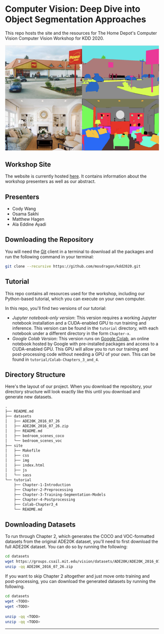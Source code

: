 # Computer Vision: Deep Dive into Object Segmentation Approaches
This repo hosts the site and the resources for The Home Depot's Computer Vision
Computer Vision Workshop for KDD 2020.

![Segmentation Visualized][segmentation_img]

## Workshop Site
The website is currently hosted [here][site]. It contains information about the
workshop presenters as well as our abstract.

## Presenters
- Cody Wang
- Osama Sakhi
- Matthew Hagen
- Ala Eddine Ayadi

## Downloading the Repository
You will need the [Git][git] client in a terminal to download all the packages
and run the following command in your terminal:
```bash
git clone --recursive https://github.com/mosdragon/kdd2020.git
```

## Tutorial
This repo contains all resources used for the workshop, including our
Python-based tutorial, which you can execute on your own computer.

In this repo, you'll find two versions of our tutorial:
* _Jupyter notebook-only version_: This version requires a working Jupyter
  notebook installation and a CUDA-enabled GPU to run training and inference.
  This version can be found in the `tutorial` directory, with each notebook
  under a different directory in the form `Chapter-x`.
* _Google Colab Version_: This version runs on [Google Colab][colab], an online
  notebook hosted by Google with pre-installed packages and access to a
  CUDA-enabled GPU. This GPU will allow you to run our training and
  post-processing code without needing a GPU of your own. This can be found in
  `tutorial/Colab-Chapters_3_and_4`.

## Directory Structure
Here's the layout of our project. When you download the repository, your
directory structure will look exactly like this until you download and generate
new datasets.
```
.
├── README.md
├── datasets
│   ├── ADE20K_2016_07_26
│   ├── ADE20K_2016_07_26.zip
│   ├── README.md
│   ├── bedroom_scenes_coco
│   └── bedroom_scenes_voc
├── site
│   ├── Makefile
│   ├── css
│   ├── img
│   ├── index.html
│   ├── js
│   └── sass
└── tutorial
    ├── Chapter-1-Introduction
    ├── Chapter-2-Preprocessing
    ├── Chapter-3-Training-Segmentation-Models
    ├── Chapter-4-Postprocessing
    ├── Colab-Chapter3_4
    └── README.md
```

## Downloading Datasets
To run through Chapter 2, which generates the COCO and VOC-formatted datasets
from the original ADE20K dataset, you'll need to first download the full ADE20K
dataset. You can do so by running the following:
```bash
cd datasets
wget https://groups.csail.mit.edu/vision/datasets/ADE20K/ADE20K_2016_07_26.zip
unzip -qq ADE20K_2016_07_26.zip
```

If you want to skip Chapter 2 altogether and just move onto training and
post-processing, you can download the generated datasets by running the
following.
```bash
cd datasets
wget <TODO>
wget <TODO>

unzip -qq <TODO>
unzip -qq <TODO>
```

---

[site]: https://storage.googleapis.com/kdd2020hdvisai/static/index.html
[colab]: https://colab.research.google.com/notebooks/intro.ipynb
[git]: https://git-scm.com/downloads
[segmentation_img]: site/img/segmentation.png
